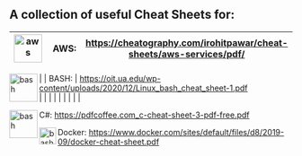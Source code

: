 ## A collection of useful Cheat Sheets for:

| <img align="left" alt="aws" width="50px" src="https://a0.awsstatic.com/libra-css/images/logos/aws_logo_smile_1200x630.png" />  |   AWS:  |  https://cheatography.com/irohitpawar/cheat-sheets/aws-services/pdf/ <br/> |
|---|---|---|
| 
<img align="left" alt="bash" width="50px" src="https://upload.wikimedia.org/wikipedia/commons/thumb/8/82/Gnu-bash-logo.svg/1200px-Gnu-bash-logo.svg.png" />  |  BASH:  |  https://oit.ua.edu/wp-content/uploads/2020/12/Linux_bash_cheat_sheet-1.pdf <br/>  |
|   |   |   |
|   |   |   |




<img align="left" alt="bash" width="50px" src="https://upload.wikimedia.org/wikipedia/commons/4/4f/Csharp_Logo.png" /> C#: https://pdfcoffee.com_c-cheat-sheet-3-pdf-free.pdf </br>

<img align="left" alt="bash" width="30px" src="https://www.docker.com/sites/default/files/social/docker_facebook_share.png" /> Docker: https://www.docker.com/sites/default/files/d8/2019-09/docker-cheat-sheet.pdf <br/>

